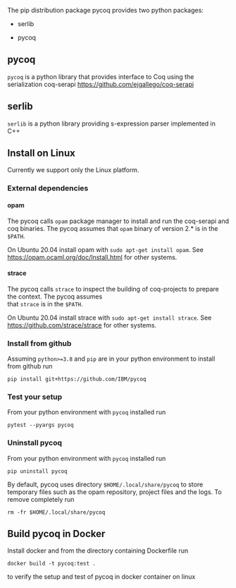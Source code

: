 
The pip distribution package pycoq provides two python packages:

- serlib

- pycoq


## pycoq

`pycoq` is a python library that provides interface to Coq using the serialization coq-serapi  https://github.com/ejgallego/coq-serapi

## serlib

`serlib` is a python library providing s-expression parser implemented in C++

## Install on Linux

Currently we support only the Linux platform. 

### External dependencies 

#### opam 
The pycoq calls `opam` package manager to install and run the coq-serapi and coq binaries.
The pycoq assumes that `opam` binary of version 2.* is in the `$PATH`.

On Ubuntu 20.04 install opam with `sudo apt-get install opam`.
See https://opam.ocaml.org/doc/Install.html for other systems. 

#### strace
The pycoq calls `strace` to inspect the building of coq-projects to prepare the context. The pycoq assumes  
that `strace` is in the `$PATH`. 

On Ubuntu 20.04 install strace with `sudo apt-get install strace`.
See https://github.com/strace/strace for other systems.


### Install from github
Assuming `python>=3.8` and `pip` are in your python environment to install from github run
```
pip install git+https://github.com/IBM/pycoq
```

### Test your setup
From your python environment with `pycoq` installed run
```
pytest --pyargs pycoq
```

### Uninstall pycoq 
From your python environment with `pycoq` installed run
```
pip uninstall pycoq
```
By default, pycoq uses directory `$HOME/.local/share/pycoq` to store temporary files such as the opam repository, project files and the logs.
To remove completely run
```
rm -fr $HOME/.local/share/pycoq
```

## Build pycoq in Docker
Install docker and from the directory containing Dockerfile run
```
docker build -t pycoq:test .
```
to verify the setup and test of pycoq in docker container on linux
